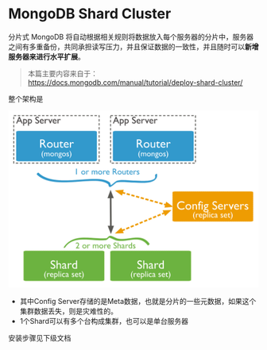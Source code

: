 # MongoDB Shard Cluster

分片式 MongoDB 将自动根据相关规则将数据放入每个服务器的分片中，服务器之间有多重备份，共同承担读写压力，并且保证数据的一致性，并且随时可以**新增服务器来进行水平扩展**。

> 本篇主要内容来自于：https://docs.mongodb.com/manual/tutorial/deploy-shard-cluster/

整个架构是

![](/assets/sharded-cluster-production-architecture.bakedsvg.svg)

- 其中Config Server存储的是Meta数据，也就是分片的一些元数据，如果这个集群数据丢失，则是灾难性的。
- 1个Shard可以有多个台构成集群，也可以是单台服务器


安装步骤见下级文档






